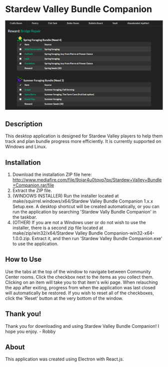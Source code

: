 # Stardew Valley Bundle Companion

![](https://github.com/holmera1/stardew-bundle-tracker/blob/master/src/images/preview.png)

## Description

This desktop application is designed for Stardew Valley players to help them track and plan bundle progress more efficiently. It is currently supported on Windows and Linux.

## Installation

1. Download the installation ZIP file here: http://www.mediafire.com/file/9ojar4u0tqvq7qx/Stardew+Valley+Bundle+Companion.rar/file
2. Extract the ZIP file.
3. (WINDOWS INSTALLER) Run the installer located at make/squirrel.windows/x64/Stardew Valley Bundle Companion 1.x.x Setup.exe. A desktop shortcut will be created automatically, or you can run the application by searching 'Stardew Vally Bundle Companion' in the taskbar. 
3. (OTHER) If you are not a Windows user or do not wish to use the installer, there is a second zip file located at make/zip/win32/x64/Stardew Valley Bundle Companion-win32-x64-1.0.0.zip. Extract it, and then run 'Stardew Valley Bundle Companion.exe' to use the application.

## How to Use

Use the tabs at the top of the window to navigate between Community Center rooms. Click the checkbox next to the items as you collect them. Clicking on an item will take you to that item's wiki page. When relauching the app after exiting, progress from when the application was last closed will automatically be restored. If you wish to reset all of the checkboxes, click the 'Reset' button at the very bottom of the window. 

## Thank you!

Thank you for downloading and using Stardew Valley Bundle Companion! I hope you enjoy. - Robby

## About

This application was created using Electron with React.js.
